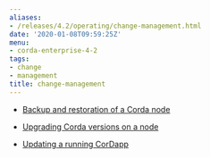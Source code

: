```yaml
---
aliases:
- /releases/4.2/operating/change-management.html
date: '2020-01-08T09:59:25Z'
menu:
- corda-enterprise-4-2
tags:
- change
- management
title: change-management
---
```



* [Backup and restoration of a Corda node](cm-backup.md)

* [Upgrading Corda versions on a node](cm-upgrading-node.md)

* [Updating a running CorDapp](cm-updating-cordapp.md)



